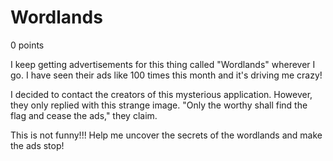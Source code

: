 # Wordlands
0 points

I keep getting advertisements for this thing called "Wordlands" wherever I go. I have seen their ads like 100 times this month and it's driving me crazy!

I decided to contact the creators of this mysterious application. However, they only replied with this strange image. 
"Only the worthy shall find the flag and cease the ads," they claim.

This is not funny!!! Help me uncover the secrets of the wordlands and make the ads stop!
